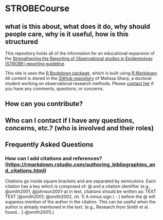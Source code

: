 # STROBECourse

## what is this about, what does it do, why should people care, why is it useful, how is this structured
This repository holds all of the information for an educational expansion of the [Strengthening the Reporting of Observational studies in Epidemiology (STROBE) reporting guideline](http://strobe-statement.com).

This site is uses the [R Bookdown package](https://bookdown.org/), which is built using [R Markdown](http://rmarkdown.rstudio.com). All content is stored in the [GitHub repository](https://github.com/sharpmel/STROBECourse) of Melissa Sharp, a doctoral student working on observational research methods. Please [contact her](mailto:melissaksharp@gmail.com) if you have any comments, questions, or concerns. 


## How can you contribute? 



## Who can I contact if I have any questions, concerns, etc.? (who is involved and their roles)



## Frequently Asked Questions
### How can I add citations and references? (https://rmarkdown.rstudio.com/authoring_bibliographies_and_citations.html)
Citations go inside square brackets and are separated by semicolons. 
  Each citation has a key which is composed of: 
    @ and a citation identifier (e.g., @smith2001, @johnson2001-a)
  In text, citations should be written as: 
    TEXT TEXT [@smith2001; @smith2002, ch. 1]
  A minus sign ( - ) before the @ will suppress mention of the author in the citation. This can be useful when the author is already    mentioned in the text. (e.g., Research from Smith et al. found… [-@smith2001].)

